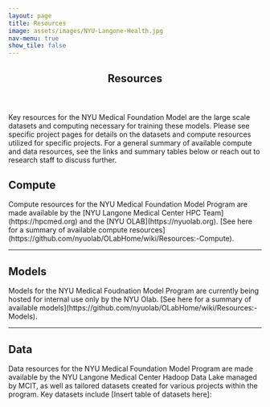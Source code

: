 ```yaml
---
layout: page
title: Resources
image: assets/images/NYU-Langone-Health.jpg
nav-menu: true
show_tile: false
---
```


<!-- Main -->
<div id="main" class="alt">

<!-- Resources -->
<section id="one">
	<div class="inner">
		<header class="major">
			<h1>Resources</h1>
		</header>

<p>Key resources for the NYU Medical Foundation Model are the large scale datasets and computing necessary for training these models. Please see specific project pages for details on the datasets and compute resources utilized for specific projects. For a general summary of available compute and data resources, see the links and summary tables below or reach out to research staff to discuss further.</p>

<!-- Compute Resources -->
<h2 id="elements">Compute</h2>

<p>Compute resources for the NYU Medical Foundation Model Program are made available by the [NYU Langone Medical Center HPC Team](https://hpcmed.org) and the [NYU OLAB](https://nyuolab.org). [See here for a summary of available compute resources](https://github.com/nyuolab/OLabHome/wiki/Resources:-Compute).</p>

<hr class="major" />

<!-- Model Resources -->
<h2 id="elements">Models</h2>

<p>Models for the NYU Medical Foudnation Model Program are currently being hosted for internal use only by the NYU Olab. [See here for a summary of available models](https://github.com/nyuolab/OLabHome/wiki/Resources:-Models).</p>

<hr class="major" />

<!-- Data Resources -->
<h2 id="elements">Data</h2>

<p>Data resources for the NYU Medical Foundation Model Program are made available by the NYU Langone Medical Center Hadoop Data Lake managed by MCIT, as well as tailored datasets created for various projects within the program. Key datasets include [Insert table of datasets here]:</p>
